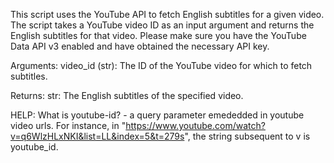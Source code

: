 This script uses the YouTube API to fetch English subtitles for a given video. 
The script takes a YouTube video ID as an input argument and returns the English subtitles for that video. 
Please make sure you have the YouTube Data API v3 enabled and have obtained the necessary API key.

Arguments:
    video_id (str): The ID of the YouTube video for which to fetch subtitles.
    
Returns:
    str: The English subtitles of the specified video.

HELP:
    What is youtube-id?
        - a query parameter emededded in youtube video urls. For instance, in "https://www.youtube.com/watch?v=q6WlzHLxNKI&list=LL&index=5&t=279s", the string subsequent to v is youtube_id.
